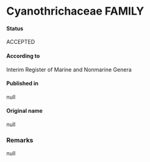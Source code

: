 # Cyanothrichaceae FAMILY

#### Status
ACCEPTED

#### According to
Interim Register of Marine and Nonmarine Genera

#### Published in
null

#### Original name
null

### Remarks
null